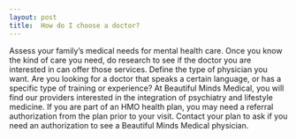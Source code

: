 ```yaml
---
layout: post
title:  How do I choose a doctor?
---
```


Assess your family’s medical needs for mental health care. Once you know the kind of care you need, do research to see if the doctor you are interested in can offer those services. Define the type of physician you want. Are you looking for a doctor that speaks a certain language, or has a specific type of training or experience? At Beautiful Minds Medical, you will find our providers interested in the integration of psychiatry and lifestyle medicine. If you are part of an HMO health plan, you may need a referral authorization from the plan prior to your visit. Contact your plan to ask if you need an authorization to see a Beautiful Minds Medical physician.